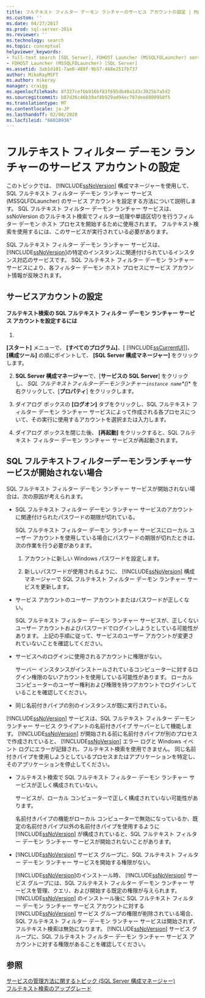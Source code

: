 ```yaml
---
title: フルテキスト フィルター デーモン ランチャーのサービス アカウントの設定 | Microsoft Docs
ms.custom: ''
ms.date: 04/27/2017
ms.prod: sql-server-2014
ms.reviewer: ''
ms.technology: search
ms.topic: conceptual
helpviewer_keywords:
- full-text search [SQL Server], FDHOST Launcher (MSSQLFDLauncher) service account
- FDHOST Launcher (MSSQLFDLauncher) [SQL Server]
ms.assetid: 3ab1d101-7ae0-488f-9b57-468e2517b737
author: MikeRayMSFT
ms.author: mikeray
manager: craigg
ms.openlocfilehash: 8f327cefbb916bf83f695db40a1d3c3025b7a5d2
ms.sourcegitcommit: b87d36c46b39af8b929ad94ec707dee8800950f5
ms.translationtype: MT
ms.contentlocale: ja-JP
ms.lasthandoff: 02/08/2020
ms.locfileid: "66010936"
---
```

# <a name="set-the-service-account-for-the-full-text-filter-daemon-launcher"></a>フルテキスト フィルター デーモン ランチャーのサービス アカウントの設定
  このトピックでは、 [!INCLUDE[ssNoVersion](../../includes/ssnoversion-md.md)] 構成マネージャーを使用して、SQL フルテキスト フィルター デーモン ランチャー サービス (MSSQLFDLauncher) のサービス アカウントを設定する方法について説明します。 SQL フルテキスト フィルター デーモン ランチャー サービスは、ssNoVersion のフルテキスト検索でフィルター処理や単語区切りを行うフィルター デーモン ホスト プロセスを開始するために使用されます。 フルテキスト検索を使用するには、このサービスが実行されている必要があります。  
  
 SQL フルテキスト フィルター デーモン ランチャー サービスは、 [!INCLUDE[ssNoVersion](../../includes/ssnoversion-md.md)]の特定のインスタンスに関連付けられているインスタンス対応のサービスです。 SQL フルテキスト フィルター デーモン ランチャー サービスにより、各フィルター デーモン ホスト プロセスにサービス アカウント情報が反映されます。  
  
  
##  <a name="setting"></a>サービスアカウントの設定  
  
#### <a name="to-set-the-sql-full-text-filter-daemon-launcher-service-account-for-full-text-search"></a>フルテキスト検索の SQL フルテキスト フィルター デーモン ランチャー サービス アカウントを設定するには  
  
1.  
  **[スタート]** メニューで、 **[すべてのプログラム]**、[ [!INCLUDE[ssCurrentUI](../../includes/sscurrentui-md.md)]]、 **[構成ツール]** の順にポイントして、 **[SQL Server 構成マネージャー]** をクリックします。  
  
2.  **SQL Server 構成マネージャー**で、[**サービスの SQL Server**] をクリックし、 **SQL フルテキストフィルターデーモンランチャー*`instance name`*()** を右クリックして、[**プロパティ**] をクリックします。  
  
3.  ダイアログ ボックスの **[ログオン]** タブをクリックし、SQL フルテキスト フィルター デーモン ランチャー サービスによって作成される各プロセスについて、その実行に使用するアカウントを選択または入力します。  
  
4.  ダイアログ ボックスを閉じた後、 **[再起動]** をクリックすると、SQL フルテキスト フィルター デーモン ランチャー サービスが再起動されます。  
  
  
##  <a name="error"></a>SQL フルテキストフィルターデーモンランチャーサービスが開始されない場合  
 SQL フルテキスト フィルター デーモン ランチャー サービスが開始されない場合は、次の原因が考えられます。  
  
-   SQL フルテキスト フィルター デーモン ランチャー サービスのアカウントに関連付けられたパスワードの期限が切れている。  
  
     SQL フルテキスト フィルター デーモン ランチャー サービスにローカル ユーザー アカウントを使用している場合にパスワードの期限が切れたときは、次の作業を行う必要があります。  
  
    1.  アカウントに新しい Windows パスワードを設定します。  
  
    2.  新しいパスワードが使用されるように、 [!INCLUDE[ssNoVersion](../../includes/ssnoversion-md.md)] 構成マネージャーで SQL フルテキスト フィルター デーモン ランチャー サービスを更新します。  
  
-   サービス アカウントのユーザー アカウントまたはパスワードが正しくない。  
  
     SQL フルテキスト フィルター デーモン ランチャー サービスが、正しくないユーザー アカウントおよびパスワードでログインしようとしている可能性があります。 上記の手順に従って、サービスのユーザー アカウントが変更されていないことを確認してください。  
  
-   サービスへのログインに使用されるアカウントに権限がない。  
  
     サーバー インスタンスがインストールされているコンピューターに対するログイン権限のないアカウントを使用している可能性があります。 ローカル コンピューターのユーザー権利および権限を持つアカウントでログインしていることを確認してください。  
  
-   同じ名前付きパイプの別のインスタンスが既に実行されている。  
  
     
  [!INCLUDE[ssNoVersion](../../includes/ssnoversion-md.md)] サービスは、SQL フルテキスト フィルター デーモン ランチャー サービス クライアントの名前付きパイプ サーバーとして機能します。 
  [!INCLUDE[ssNoVersion](../../includes/ssnoversion-md.md)] が開始される前に名前付きパイプが別のプロセスで作成されていると、 [!INCLUDE[ssNoVersion](../../includes/ssnoversion-md.md)] エラー ログと Windows イベント ログにエラーが記録され、フルテキスト検索を使用できません。  同じ名前付きパイプを使用しようとしているプロセスまたはアプリケーションを特定し、そのアプリケーションを停止してください。  
  
-   フルテキスト検索で SQL フルテキスト フィルター デーモン ランチャー サービスが正しく構成されていない。  
  
     サービスが、ローカル コンピューターで正しく構成されていない可能性があります。  
  
     名前付きパイプの機能がローカル コンピューターで無効になっているか、既定の名前付きパイプ以外の名前付きパイプを使用するように [!INCLUDE[ssNoVersion](../../includes/ssnoversion-md.md)] が構成されていると、SQL フルテキスト フィルター デーモン ランチャー サービスが開始されないことがあります。  
  
-   
  [!INCLUDE[ssNoVersion](../../includes/ssnoversion-md.md)] サービス グループに、SQL フルテキスト フィルター デーモン ランチャー サービスを開始する権限がない。  
  
     
  [!INCLUDE[ssNoVersion](../../includes/ssnoversion-md.md)]のインストール時、 [!INCLUDE[ssNoVersion](../../includes/ssnoversion-md.md)] サービス グループには、SQL フルテキスト フィルター デーモン ランチャー サービスを管理、クエリ、および開始する既定の権限が与えられます。 
  [!INCLUDE[ssNoVersion](../../includes/ssnoversion-md.md)] のインストール後に SQL フルテキスト フィルター デーモン ランチャー サービス アカウントに対する [!INCLUDE[ssNoVersion](../../includes/ssnoversion-md.md)] サービス グループの権限が削除されている場合、SQL フルテキスト フィルター デーモン ランチャー サービスは開始されず、フルテキスト検索は無効になります。 
  [!INCLUDE[ssNoVersion](../../includes/ssnoversion-md.md)] サービス グループに、SQL フルテキスト フィルター デーモン ランチャー サービス アカウントに対する権限があることを確認してください。  
  
  
## <a name="see-also"></a>参照  
 [サービスの管理方法に関するトピック &#40;SQL Server 構成マネージャー&#41;](../../database-engine/managing-services-how-to-topics-sql-server-configuration-manager.md)  
 [フルテキスト検索のアップグレード](upgrade-full-text-search.md)  
  
  

